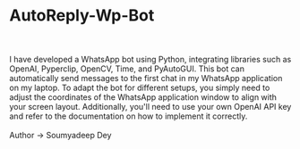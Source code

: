 # AutoReply-Wp-Bot
<br>
<br>
I have developed a WhatsApp bot using Python, integrating libraries such as OpenAI, Pyperclip, OpenCV, Time, and PyAutoGUI. This bot can automatically send messages to the first chat in my WhatsApp application on my laptop. To adapt the bot for different setups, you simply need to adjust the coordinates of the WhatsApp application window to align with your screen layout. Additionally, you'll need to use your own OpenAI API key and refer to the documentation on how to implement it correctly.
<br>
<br>
Author -> Soumyadeep Dey
